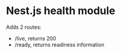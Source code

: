 # Nest.js health module

Adds 2 routes:
- /live, returns 200
- /ready, returns readiness information